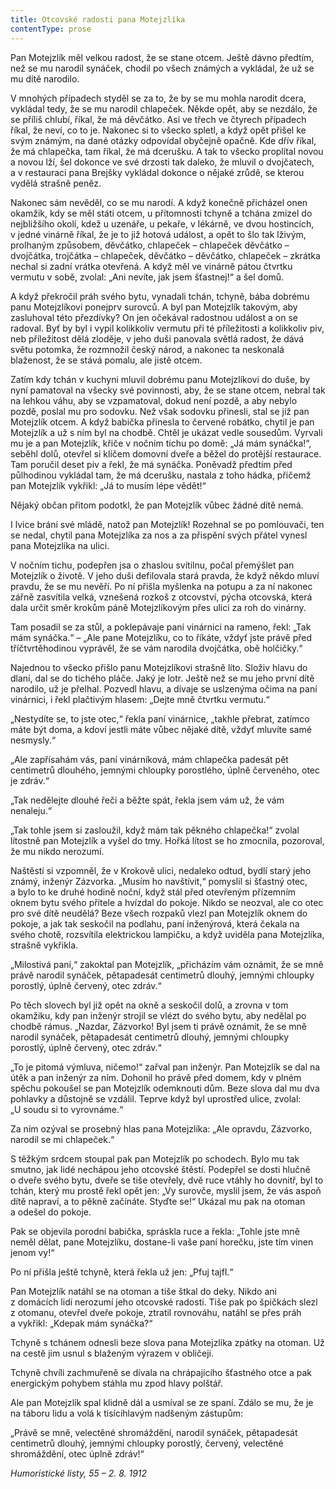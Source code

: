 ```yaml
---
title: Otcovské radosti pana Motejzlíka
contentType: prose
---
```


  

Pan Motejzlík měl velkou radost, že se stane otcem. Ještě dávno předtím, než se mu narodil synáček, chodil po všech známých a vykládal, že už se mu dítě narodilo.

V mnohých případech styděl se za to, že by se mu mohla narodit dcera, vykládal tedy, že se mu narodil chlapeček. Někde opět, aby se nezdálo, že se příliš chlubí, říkal, že má děvčátko. Asi ve třech ve čtyrech případech říkal, že neví, co to je. Nakonec si to všecko spletl, a když opět přišel ke svým známým, na dané otázky odpovídal obyčejně opačně. Kde dřív říkal, že má chlapečka, tam říkal, že má dcerušku. A tak to všecko proplítal novou a novou lží, šel dokonce ve své drzosti tak daleko, že mluvil o dvojčatech, a v restauraci pana Brejšky vykládal dokonce o nějaké zrůdě, se kterou vydělá strašně peněz.

Nakonec sám nevěděl, co se mu narodí. A když konečně přicházel onen okamžik, kdy se měl státi otcem, u přítomnosti tchyně a tchána zmizel do nejbližšího okolí, kdež u uzenáře, u pekaře, v lékárně, ve dvou hostincích, v jedné vinárně říkal, že je to již hotová událost, a opět to šlo tak lživým, prolhaným způsobem, děvčátko, chlapeček – chlapeček děvčátko – dvojčátka, trojčátka – chlapeček, děvčátko – děvčátko, chlapeček – zkrátka nechal si zadní vrátka otevřená. A když měl ve vinárně pátou čtvrtku vermutu v sobě, zvolal: „Ani nevíte, jak jsem šťastnej!“ a šel domů.

A když překročil práh svého bytu, vynadali tchán, tchyně, bába dobrému panu Motejzlíkovi ponejprv surovců. A byl pan Motejzlík takovým, aby zasluhoval této přezdívky? On jen očekával radostnou událost a on se radoval. Byť by byl i vypil kolikkoliv vermutu při té příležitosti a kolikkoliv piv, neb příležitost dělá zloděje, v jeho duši panovala světlá radost, že dává světu potomka, že rozmnožil český národ, a nakonec ta neskonalá blaženost, že se stává pomalu, ale jistě otcem.

Zatím kdy tchán v kuchyni mluvil dobrému panu Motejzlíkovi do duše, by nyní pamatoval na všecky své povinnosti, aby, že se stane otcem, nebral tak na lehkou váhu, aby se vzpamatoval, dokud není pozdě, a aby nebylo pozdě, poslal mu pro sodovku. Než však sodovku přinesli, stal se již pan Motejzlík otcem. A když babička přinesla to červené robátko, chytil je pan Motejzlík a už s ním byl na chodbě. Chtěl je ukázat vedle sousedům. Vyrvali mu je a pan Motejzlík, křiče v nočním tichu po domě: „Já mám synáčka!“, seběhl dolů, otevřel si klíčem domovní dveře a běžel do protější restaurace. Tam poručil deset piv a řekl, že má synáčka. Poněvadž předtím před půlhodinou vykládal tam, že má dcerušku, nastala z toho hádka, přičemž pan Motejzlík vykřikl: „Já to musím lépe vědět!“

Nějaký občan přitom podotkl, že pan Motejzlík vůbec žádné dítě nemá.

I lvice brání své mládě, natož pan Motejzlík! Rozehnal se po pomlouvači, ten se nedal, chytil pana Motejzlíka za nos a za přispění svých přátel vynesl pana Motejzlíka na ulici.

V nočním tichu, podepřen jsa o zhaslou svítilnu, počal přemýšlet pan Motejzlík o životě. V jeho duši defilovala stará pravda, že když někdo mluví pravdu, že se mu nevěří. Po ní přišla myšlenka na potupu a za ní nakonec zářně zasvítila velká, vznešená rozkoš z otcovství, pýcha otcovská, která dala určit směr krokům páně Motejzlíkovým přes ulici za roh do vinárny.

Tam posadil se za stůl, a poklepávaje paní vinárnici na rameno, řekl: „Tak mám synáčka.“ – „Ale pane Motejzlíku, co to říkáte, vždyť jste právě před tříčtvrtěhodinou vyprávěl, že se vám narodila dvojčátka, obě holčičky.“

Najednou to všecko přišlo panu Motejzlíkovi strašně líto. Složiv hlavu do dlaní, dal se do tichého pláče. Jaký je lotr. Ještě než se mu jeho první dítě narodilo, už je přelhal. Pozvedl hlavu, a dívaje se uslzenýma očima na paní vinárnici, i řekl plačtivým hlasem: „Dejte mně čtvrtku vermutu.“

„Nestydíte se, to jste otec,“ řekla paní vinárnice, „takhle přebrat, zatímco máte být doma, a kdoví jestli máte vůbec nějaké dítě, vždyť mluvíte samé nesmysly.“

„Ale zapřísahám vás, paní vinárníková, mám chlapečka padesát pět centimetrů dlouhého, jemnými chloupky porostlého, úplně červeného, otec je zdráv.“

„Tak nedělejte dlouhé řeči a běžte spát, řekla jsem vám už, že vám nenaleju.“

„Tak tohle jsem si zasloužil, když mám tak pěkného chlapečka!“ zvolal lítostně pan Motejzlík a vyšel do tmy. Hořká lítost se ho zmocnila, pozoroval, že mu nikdo nerozumí.

Naštěstí si vzpomněl, že v Krokově ulici, nedaleko odtud, bydlí starý jeho známý, inženýr Zázvorka. „Musím ho navštívit,“ pomyslil si šťastný otec, a bylo to ke druhé hodině noční, když stál před otevřeným přízemním oknem bytu svého přítele a hvízdal do pokoje. Nikdo se neozval, ale co otec pro své dítě neudělá? Beze všech rozpaků vlezl pan Motejzlík oknem do pokoje, a jak tak seskočil na podlahu, paní inženýrová, která čekala na svého chotě, rozsvítila elektrickou lampičku, a když uviděla pana Motejzlíka, strašně vykřikla.

„Milostivá paní,“ zakoktal pan Motejzlík, „přicházím vám oznámit, že se mně právě narodil synáček, pětapadesát centimetrů dlouhý, jemnými chloupky porostlý, úplně červený, otec zdráv.“

Po těch slovech byl již opět na okně a seskočil dolů, a zrovna v tom okamžiku, kdy pan inženýr strojil se vlézt do svého bytu, aby nedělal po chodbě rámus. „Nazdar, Zázvorko! Byl jsem ti právě oznámit, že se mně narodil synáček, pětapadesát centimetrů dlouhý, jemnými chloupky porostlý, úplně červený, otec zdráv.“

„To je pitomá výmluva, ničemo!“ zařval pan inženýr. Pan Motejzlík se dal na útěk a pan inženýr za ním. Dohonil ho právě před domem, kdy v plném spěchu pokoušel se pan Motejzlík odemknouti dům. Beze slova dal mu dva pohlavky a důstojně se vzdálil. Teprve když byl uprostřed ulice, zvolal: „U soudu si to vyrovnáme.“

Za ním ozýval se prosebný hlas pana Motejzlíka: „Ale opravdu, Zázvorko, narodil se mi chlapeček.“

S těžkým srdcem stoupal pak pan Motejzlík po schodech. Bylo mu tak smutno, jak lidé nechápou jeho otcovské štěstí. Podepřel se dosti hlučně o dveře svého bytu, dveře se tiše otevřely, dvě ruce vtáhly ho dovnitř, byl to tchán, který mu prostě řekl opět jen: „Vy surovče, myslil jsem, že vás aspoň dítě napraví, a to pěkně začínáte. Styďte se!“ Ukázal mu pak na otoman a odešel do pokoje.

Pak se objevila porodní babička, spráskla ruce a řekla: „Tohle jste mně neměl dělat, pane Motejzlíku, dostane-li vaše paní horečku, jste tím vinen jenom vy!“

Po ní přišla ještě tchyně, která řekla už jen: „Pfuj tajfl.“

Pan Motejzlík natáhl se na otoman a tiše štkal do deky. Nikdo ani z domácích lidí nerozumí jeho otcovské radosti. Tiše pak po špičkách slezl z otomanu, otevřel dveře pokoje, ztratil rovnováhu, natáhl se přes práh a vykřikl: „Kdepak mám synáčka?“

Tchyně s tchánem odnesli beze slova pana Motejzlíka zpátky na otoman. Už na cestě jim usnul s blaženým výrazem v obličeji.

Tchyně chvíli zachmuřeně se dívala na chrápajícího šťastného otce a pak energickým pohybem stáhla mu zpod hlavy polštář.

Ale pan Motejzlík spal klidně dál a usmíval se ze spaní. Zdálo se mu, že je na táboru lidu a volá k tisícihlavým nadšeným zástupům:

„Právě se mně, velectěné shromáždění, narodil synáček, pětapadesát centimetrů dlouhý, jemnými chloupky porostlý, červený, velectěné shromáždění, otec úplně zdráv!“

_Humoristické listy, 55 – 2. 8. 1912_
